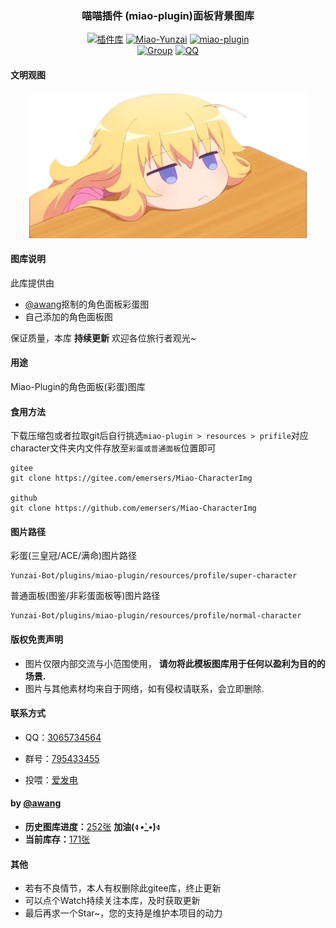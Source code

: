 
<div align="center">

### 喵喵插件 (miao-plugin)面板背景图库

<!-- [![访问量](https://profile-counter.glitch.me/miao-character/count.svg)](https://gitee.com/avang2003/miao-character.git) -->
[![插件库](https://img.shields.io/badge/Gitee-插件库-black?style=flat-square&logo=gitee)](https://gitee.com/yhArcadia/Yunzai-Bot-plugins-index) [![Miao-Yunzai](https://img.shields.io/badge/Yunzai-v3.0.0-black?style=flat-square&logo=dependabot)](https://gitee.com/yoimiya-kokomi/Miao-Yunzai) [![miao-plugin](https://img.shields.io/badge/喵喵-面板-black?style=flat-square&logo=dependabot)](https://gitee.com/yoimiya-kokomi/miao-plugin)</br>[![Group](https://img.shields.io/badge/群号-795433455-red?style=flat-square&logo=GroupMe&logoColor=white)](https://qm.qq.com/q/AzRVqMDVug) [![QQ](https://img.shields.io/badge/QQ-3065734564-success?style=flat-square&logo=tencent-qq)](https://qm.qq.com/cgi-bin/qm/qr?k=T3ZeUPHo9DGcBXzStLyJm4l7zL1KpRiO)

</div>

#### 文明观图

<div align="center">
  <img  src="img/开摆.png" alt="开摆" height="233px">
</div>

#### 图库说明

此库提供由

* [@awang](https://gitee.com/avang2003)抠制的角色面板彩蛋图
* 自己添加的角色面板图

保证质量，本库 **持续更新** 欢迎各位旅行者观光~

#### 用途

Miao-Plugin的角色面板(彩蛋)图库

#### 食用方法

下载压缩包或者拉取git后自行挑选`miao-plugin > resources > prifile`对应character文件夹内文件存放至`彩蛋或普通面板`位置即可

```code
gitee
git clone https://gitee.com/emersers/Miao-CharacterImg

github
git clone https://github.com/emersers/Miao-CharacterImg
```

#### 图片路径

彩蛋(三皇冠/ACE/满命)图片路径

```path
Yunzai-Bot/plugins/miao-plugin/resources/profile/super-character
```

普通面板(图鉴/非彩蛋面板等)图片路径

```path
Yunzai-Bot/plugins/miao-plugin/resources/profile/normal-character
```

#### 版权免责声明

* 图片仅限内部交流与小范围使用， **请勿将此模板图库用于任何以盈利为目的的场景.**
* 图片与其他素材均来自于网络，如有侵权请联系，会立即删除.

#### 联系方式

* QQ：[3065734564](https://img.shields.io/badge/QQ-3065734564-success?style=flat-square&logo=tencent-qq)

* 群号：[795433455](https://qm.qq.com/q/AzRVqMDVug)

* 投喂：[爱发电](https://afdian.net/a/emerser)

#### by [@awang](https://gitee.com/avang2003)

* **历史图库进度：**[252张](https://docs.qq.com/sheet/DTm5MSkVER2hRVVNR?tab=BB08J2&friendUin=WXn283H4W66y2waUlJ7zXA%253D%253D&scode=&u=2e1ade70e2ed479c9fd2e9a03cadfff3) **加油(ง •̀_•́)ง**
* **当前库存：**[171张](https://gitee.com/avang2003/miao-character)

#### 其他

* 若有不良情节，本人有权删除此gitee库，终止更新
* 可以点个Watch持续关注本库，及时获取更新
* 最后再求一个Star~，您的支持是维护本项目的动力
